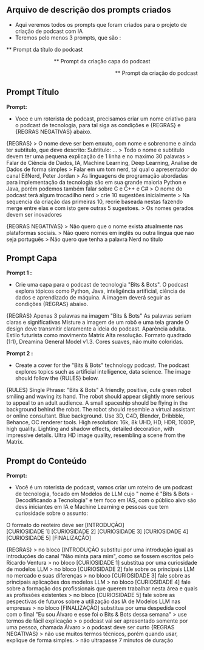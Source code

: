 ## Arquivo de descrição dos prompts criados

* Aqui veremos todos os prompts que foram criados para o projeto de criação de podcast com IA
* Teremos pelo menos 3 prompts, que são :
<div>
<p align="left">** Prompt da título do podcast </p>
<p align="center">** Prompt da criação capa do podcast</p>
<p align="right">** Prompt da criação do podcast</p>

</div>

## Prompt Título

**Prompt:**  
* Voce e um roterista de podcast, precisamos criar um nome criativo
			para o podcast de tecnologia, para tal siga as condições e {REGRAS} e {REGRAS NEGATIVAS} abaixo.

{REGRAS}
			> O nome deve ser bem enxuto, com nome e sobrenome e ainda ter subtitulo, que deve descrito: Subtitulo: ...
			> Todo o nome e subtitulo devem ter uma pequena explicação de 1 linha e no maximo 30 palavras
			> Falar de Ciência de Dados, IA, Machine Learning, Deep Learning, Analise de Dados de forma simples
			> Falar em um tom nerd, tal qual o apresentador do canal Ei!Nerd, Peter Jordan
			> As linguagens de programação abordadas para implementação da tecnologia são em sua grande maioria Python e Java, porém podemos também falar sobre C e C++ e C#
			> O nome do podcast terá algum trocadilho nerd 
			> crie 10 sugestões inicialmente
			> Na sequencia da criação das primeiras 10, recrie baseada nestas fazendo merge entre elas e com isto gere outras 5 sugestoes.
			> Os nomes gerados devem ser inovadores
			
{REGRAS NEGATIVAS}
			> Não quero que o nome exista atualmente nas plataformas sociais.
			> Não quero nomes em inglês ou outra lingua que nao seja português
			> Não quero que tenha a palavra Nerd no titulo 

## Prompt Capa

**Prompt 1 :** 
* Crie uma capa para o podcast de tecnologia "Bits & Bots". O podcast explora tópicos como Python, Java, inteligência artificial, ciência de dados e aprendizado de máquina. A imagem deverá seguir as condições {REGRAS} abaixo.

{REGRAS}
			Apenas 3 palavras na imagem "Bits & Bots"
			As palavras seriam claras e significativas
			Misture a imagem de um robô e uma tela grande
			O design deve transmitir claramente a ideia do podcast.
			Aparência adulta.
			Estilo futurista como movimento Matrix
			Alta resolução.
			Formato quadrado (1:1), Dreamina General Model v1.3.
			Cores suaves, não muito coloridas.

**Prompt 2 :** 
* Create a cover for the "Bits & Bots" technology podcast. The 
            podcast explores topics such as artificial intelligence, data science. The image should follow the {RULES} below.

{RULES}
            Single Phrase: "Bits & Bots"
            A friendly, positive, cute green robot smiling and waving its hand.
            The robot should appear slightly more serious to appeal to an adult audience.
            A small spaceship should be flying in the background behind the robot.
            The robot should resemble a virtual assistant or online consultant.
            Blue background.
            Use 3D, C4D, Blender, Dribbble, Behance, OC renderer tools.
            High resolution: 16k, 8k UHD, HD, HDR, 1080P, high quality.
            Lighting and shadow effects, detailed decoration, with impressive details.
            Ultra HD image quality, resembling a scene from the Matrix.


## Prompt do Conteúdo

**Prompt:**			
* Você é um roterista de podcast, vamos criar um roteiro de um podcast de tecnologia, focado em Modelos de LLM cujo " nome é "Bits & Bots - Decodificando a Tecnologia" e tem foco em IAS, com o público alvo são devs iniciantes em IA e Machine Learning e pessoas que tem curiosidade sobre o assunto:

O formato do reoteiro deve ser 
			[INTRODUÇÃO]			
			[CURIOSIDADE 1]
			[CURIOSIDADE 2]
			[CURIOSIDADE 3]
			[CURIOSIDADE 4]
			[CURIOSIDADE 5]
			[FINALIZAÇÃO]

{REGRAS}
			> no bloco [INTRODUÇÃO substitui por uma introdução igual as introduções do canal "Não minta para mim", como se fossem escritos pelo Ricardo Ventura
			> no bloco [CURIOSIDADE 1] substitua por uma curiosidade de modelos LLM
			> no bloco [CURIOSIDADE 2] fale sobre os principais LLM no mercado e suas diferenças
			> no bloco [CURIOSIDADE 3] fale sobre as principais aplicações dos modelos LLM
			> no bloco [CURIOSIDADE 4] fale sobre a formação dos profissionais que querem trabalhar nesta área e quais as profissões existentes
			> no bloco [CURIOSIDADE 5] fale sobre as pespectivas de futuros sobre a utilização das IA de Modelos LLM nas empresas
			> no bloco [FINALIZAÇÃO] substitua por uma despedida cool com o final "Eu sou Álvaro e esse foi o Bits & Bots dessa semana"
			> use termos de fácil explicação
			> o podcast vai ser apresentado somente por uma pessoa, chamada Álvaro
			> o podcast deve ser curto
			{REGRAS NEGATIVAS}
			> não use muitos termos técnicos, porém quando usar, explique de forma simples.
			> não ultrapasse 7 minutos de duração		